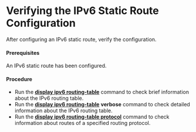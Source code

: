 Verifying the IPv6 Static Route Configuration
=============================================

After configuring an IPv6 static route, verify the configuration.

#### Prerequisites

An IPv6 static route has been configured.


#### Procedure

* Run the [**display ipv6 routing-table**](cmdqueryname=display+ipv6+routing-table) command to check brief information about the IPv6 routing table.
* Run the [**display ipv6 routing-table**](cmdqueryname=display+ipv6+routing-table) **verbose** command to check detailed information about the IPv6 routing table.
* Run the [**display ipv6 routing-table protocol**](cmdqueryname=display+ipv6+routing-table+protocol) command to check information about routes of a specified routing protocol.